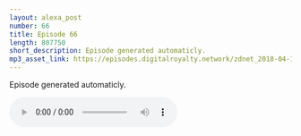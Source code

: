 ```yaml
---
layout: alexa_post
number: 66
title: Episode 66
length: 807750
short_description: Episode generated automaticly.
mp3_asset_link: https://episodes.digitalroyalty.network/zdnet_2018-04-18_01-00-03.mp3
---
```


Episode generated automaticly.

<audio controls>
    <source src="{{ page.mp3_asset_link }}" type="audio/mpeg">
</audio>